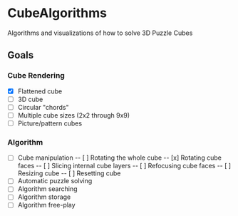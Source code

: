 # CubeAlgorithms
Algorithms and visualizations of how to solve 3D Puzzle Cubes

## Goals
### Cube Rendering
- [x] Flattened cube
- [ ] 3D cube
- [ ] Circular "chords"
- [ ] Multiple cube sizes (2x2 through 9x9)
- [ ] Picture/pattern cubes

### Algorithm
- [ ] Cube manipulation
-- [ ] Rotating the whole cube
-- [x] Rotating cube faces
-- [ ] Slicing internal cube layers
-- [ ] Refocusing cube faces
-- [ ] Resizing cube
-- [ ] Resetting cube
- [ ] Automatic puzzle solving
- [ ] Algorithm searching
- [ ] Algorithm storage
- [ ] Algorithm free-play
